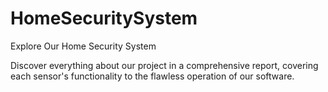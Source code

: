 # HomeSecuritySystem
Explore Our Home Security System

Discover everything about our project in a comprehensive report, covering each sensor's functionality to the flawless operation of our software.
